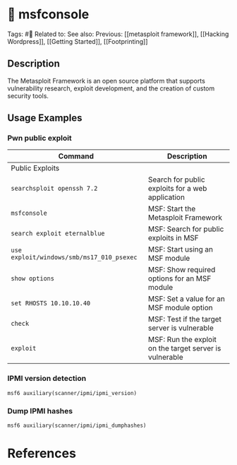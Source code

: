 # 💢 msfconsole

Tags: #💢
Related to: 
See also: 
Previous: [[metasploit framework]], [[Hacking Wordpress]], [[Getting Started]], [[Footprinting]]

## Description

The Metasploit Framework is an open source platform that supports vulnerability research, exploit development, and the creation of custom security tools.

## Usage Examples

### Pwn public exploit

| Command | Description |
|-|-|
| Public Exploits |  |
| `searchsploit openssh 7.2` | Search for public exploits for a web application |
| `msfconsole` | MSF: Start the Metasploit Framework |
| `search exploit eternalblue` | MSF: Search for public exploits in MSF |
| `use exploit/windows/smb/ms17_010_psexec` | MSF: Start using an MSF module |
| `show options` | MSF: Show required options for an MSF module |
| `set RHOSTS 10.10.10.40` | MSF: Set a value for an MSF module option |
| `check` | MSF: Test if the target server is vulnerable |
| `exploit` | MSF: Run the exploit on the target server is vulnerable |

### IPMI version detection

	msf6 auxiliary(scanner/ipmi/ipmi_version)

### Dump IPMI hashes

	msf6 auxiliary(scanner/ipmi/ipmi_dumphashes)

# References